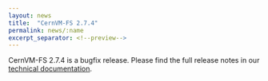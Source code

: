 ```yaml
---
layout: news
title:  "CernVM-FS 2.7.4"
permalink: news/:name
excerpt_separator: <!--preview-->
---
```


CernVM-FS 2.7.4 is a bugfix release. Please find the full release notes in our <a href="https://cvmfs.readthedocs.io/en/2.7/cpt-releasenotes.html">technical documentation</a>.

<!--preview-->
